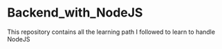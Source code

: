 # Backend_with_NodeJS
This repository contains all the learning path I followed to learn to handle NodeJS
